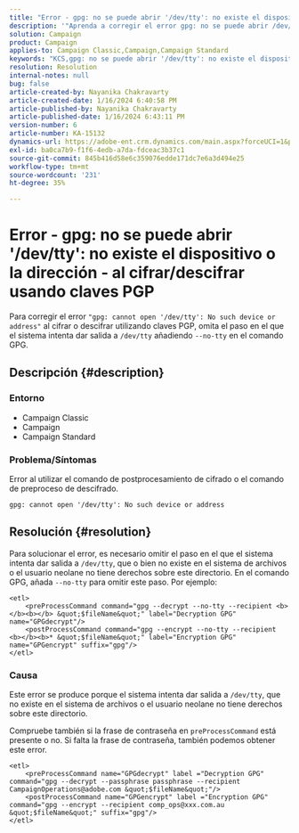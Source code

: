 ```yaml
---
title: "Error - gpg: no se puede abrir '/dev/tty': no existe el dispositivo o la dirección - al cifrar/descifrar usando claves PGP"
description: '"Aprenda a corregir el error gpg: no se puede abrir /dev/tty: no existe el dispositivo o la dirección. Omita el paso en el que el sistema intenta dar salida a /dev/tty.'''
solution: Campaign
product: Campaign
applies-to: Campaign Classic,Campaign,Campaign Standard
keywords: "KCS,gpg: no se puede abrir '/dev/tty': no existe el dispositivo o la dirección, cifrar el comando posterior al proceso, descifrar el comando previo al proceso"
resolution: Resolution
internal-notes: null
bug: false
article-created-by: Nayanika Chakravarty
article-created-date: 1/16/2024 6:40:58 PM
article-published-by: Nayanika Chakravarty
article-published-date: 1/16/2024 6:43:11 PM
version-number: 6
article-number: KA-15132
dynamics-url: https://adobe-ent.crm.dynamics.com/main.aspx?forceUCI=1&pagetype=entityrecord&etn=knowledgearticle&id=3fdbbbc8-9eb4-ee11-a569-6045bd006a22
exl-id: ba0ca7b9-f1f6-4edb-a7da-fdceac3b37c1
source-git-commit: 845b416d58e6c359076edde171dc7e6a3d494e25
workflow-type: tm+mt
source-wordcount: '231'
ht-degree: 35%

---
```


# Error - gpg: no se puede abrir &#39;/dev/tty&#39;: no existe el dispositivo o la dirección - al cifrar/descifrar usando claves PGP


Para corregir el error `"gpg: cannot open '/dev/tty': No such device or address"` al cifrar o descifrar utilizando claves PGP, omita el paso en el que el sistema intenta dar salida a `/dev/tty` añadiendo `--no-tty`  en el comando GPG.

## Descripción {#description}


### <b>Entorno</b>

- Campaign Classic
- Campaign
- Campaign Standard




### <b>Problema/Síntomas</b>

Error al utilizar el comando de postprocesamiento de cifrado o el comando de preproceso de descifrado.


```
gpg: cannot open '/dev/tty': No such device or address
```





## Resolución {#resolution}


Para solucionar el error, es necesario omitir el paso en el que el sistema intenta dar salida a `/dev/tty`, que o bien no existe en el sistema de archivos o el usuario neolane no tiene derechos sobre este directorio. En el comando GPG, añada `--no-tty` para omitir este paso. Por ejemplo:


```
<etl>
    <preProcessCommand command="gpg --decrypt --no-tty --recipient <b></b><b></b> &quot;$fileName&quot;" label="Decryption GPG" name="GPGdecrypt"/>
    <postProcessCommand command="gpg --encrypt --no-tty --recipient <b></b><b>* &quot;$fileName&quot;" label="Encryption GPG" name="GPGencrypt" suffix="gpg"/>
</etl>
```


### Causa

Este error se produce porque el sistema intenta dar salida a `/dev/tty`, que no existe en el sistema de archivos o el usuario neolane no tiene derechos sobre este directorio.

Compruebe también si la frase de contraseña en `preProcessCommand` está presente o no. Si falta la frase de contraseña, también podemos obtener este error.


```
<etl>
    <preProcessCommand name="GPGdecrypt" label ="Decryption GPG" command="gpg --decrypt --passphrase passphrase --recipient CampaignOperations@adobe.com &quot;$fileName&quot;"/>
    <postProcessCommand name="GPGencrypt" label ="Encryption GPG" command="gpg --encrypt --recipient comp_ops@xxx.com.au &quot;$fileName&quot;" suffix="gpg"/>
</etl>
```
